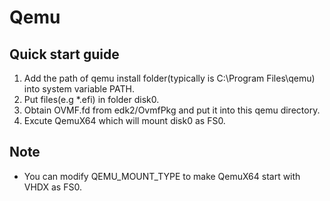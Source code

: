 # Qemu

## Quick start guide
1. Add the path of qemu install folder(typically is C:\Program Files\qemu) into system variable PATH.
1. Put files(e.g *.efi) in folder disk0.
1. Obtain OVMF.fd from edk2/OvmfPkg and put it into this qemu directory.
1. Excute QemuX64 which will mount disk0 as FS0.

## Note
- You can modify QEMU_MOUNT_TYPE to make QemuX64 start with VHDX as FS0.
